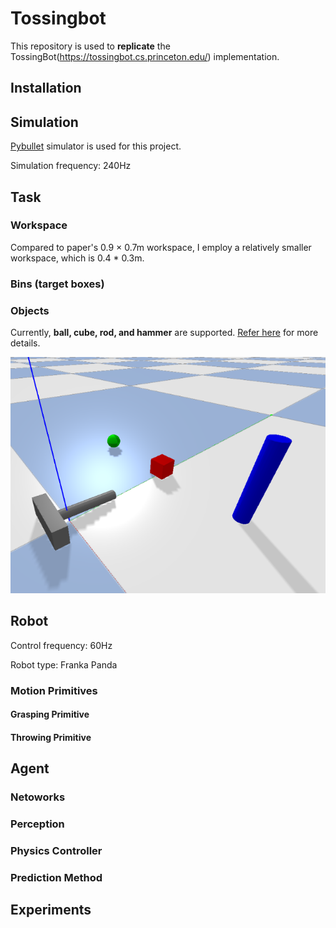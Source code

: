 # Tossingbot
This repository is used to **replicate** the TossingBot(https://tossingbot.cs.princeton.edu/) implementation.

## Installation

## Simulation

[Pybullet](https://pybullet.org/wordpress/) simulator is used for this project.

Simulation frequency: 240Hz

## Task

### Workspace

Compared to paper's 0.9 × 0.7m workspace, I employ a relatively smaller workspace, which is 0.4 * 0.3m.

### Bins (target boxes)

### Objects

Currently, **ball, cube, rod, and hammer** are supported. [Refer here](tossingbot/envs/pybullet/utils/objects_utils.py) for more details.

![Objects](https://github.com/cc299792458/Tossingbot/blob/main/images/objects.png)

## Robot

Control frequency: 60Hz

Robot type: Franka Panda

### Motion Primitives

#### Grasping Primitive

#### Throwing Primitive

## Agent

### Netoworks

### Perception

### Physics Controller

### Prediction Method

## Experiments
